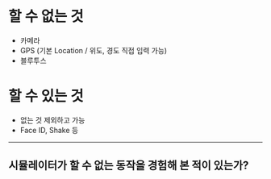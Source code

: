 # 할 수 없는 것
- 카메라
- GPS (기본 Location / 위도, 경도 직접 입력 가능)
- 블루투스

# 할 수 있는 것
- 없는 것 제외하고 가능
- Face ID, Shake 등

***
## 시뮬레이터가 할 수 없는 동작을 경험해 본 적이 있는가?
